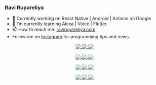 ### Ravi Rupareliya

- 🔭 Currently working on React Native | Android | Actions on Google
- 🌱 I’m currently learning Alexa | Voice | Flutter
- 📫 How to reach me: [ravirupareliya.com](https://ravirupareliya.com)
- Follow me on [Instagram](https://www.instagram.com/ravi.rupareliya/) for programming tips and news.

<a href="https://www.instagram.com/ravi.rupareliya/" target="_blank">
<!-- insta-feed:START-->
<p align="center">
<img align="center" src=https://scontent-ort2-1.cdninstagram.com/v/t51.2885-15/e35/s150x150/241172230_146598524308348_2627229086716801357_n.jpg?_nc_ht=scontent-ort2-1.cdninstagram.com&_nc_cat=104&_nc_ohc=l6VhIdlY2ckAX-ynzy9&edm=ABfd0MgBAAAA&ccb=7-4&oh=d14d23fce81c1530f681877d5ecc697b&oe=618FC90D&_nc_sid=7bff83 />
<img align="center" src=https://scontent-ort2-1.cdninstagram.com/v/t51.2885-15/e35/s150x150/122425343_1572645589603046_1626634953961554534_n.jpg?_nc_ht=scontent-ort2-1.cdninstagram.com&_nc_cat=102&_nc_ohc=4xEvUah-NecAX9RQfcA&edm=ABfd0MgBAAAA&ccb=7-4&oh=7301458379efddf7e3c12479884fce21&oe=6190C401&_nc_sid=7bff83 />
<img align="center" src=https://scontent-ort2-1.cdninstagram.com/v/t51.2885-15/e35/s150x150/119738360_171946631175661_8308691936849414239_n.jpg?_nc_ht=scontent-ort2-1.cdninstagram.com&_nc_cat=101&_nc_ohc=fmpKB3nzSHQAX-EfvKn&edm=ABfd0MgBAAAA&ccb=7-4&oh=aa2c568f9207f69f0b3d0c9f8b8724c1&oe=618FC01D&_nc_sid=7bff83 />
</p>
<p align="center">
<img align="center" src=https://scontent-ort2-1.cdninstagram.com/v/t51.2885-15/e35/s150x150/119471335_3325605627530848_5783608158621298966_n.jpg?_nc_ht=scontent-ort2-1.cdninstagram.com&_nc_cat=104&_nc_ohc=De1pKzA6PU0AX8fi2bC&edm=ABfd0MgBAAAA&ccb=7-4&oh=83814935ed7156fdb655db2774faf840&oe=61903CC1&_nc_sid=7bff83 />
<img align="center" src=https://scontent-ort2-1.cdninstagram.com/v/t51.2885-15/e35/s150x150/118735524_155532192843864_2438830621806811548_n.jpg?_nc_ht=scontent-ort2-1.cdninstagram.com&_nc_cat=100&_nc_ohc=00Ht4wRHe3EAX8AJmjN&edm=ABfd0MgBAAAA&ccb=7-4&oh=49dd75f90656d460a6655f16f548ac70&oe=6190036E&_nc_sid=7bff83 />
<img align="center" src=https://scontent-ort2-1.cdninstagram.com/v/t51.2885-15/e35/s150x150/118358282_793232521422249_4194198869826492121_n.jpg?_nc_ht=scontent-ort2-1.cdninstagram.com&_nc_cat=109&_nc_ohc=8b1BcQfO88wAX9Ddnen&edm=ABfd0MgBAAAA&ccb=7-4&oh=c525a5c7a95d6f33ffb48bcabed6302a&oe=6190CE7C&_nc_sid=7bff83 />
</p>
<p align="center">
<img align="center" src=https://scontent-ort2-1.cdninstagram.com/v/t51.2885-15/e35/s150x150/118083536_653646245259286_4437462516989252087_n.jpg?_nc_ht=scontent-ort2-1.cdninstagram.com&_nc_cat=110&_nc_ohc=9VWghKwPNNEAX8sVao8&edm=ABfd0MgBAAAA&ccb=7-4&oh=a428f8af48dc4af0424b53339369c646&oe=618F43DC&_nc_sid=7bff83 />
<img align="center" src=https://scontent-ort2-1.cdninstagram.com/v/t51.2885-15/e35/s150x150/118175330_604822603490734_6882222491011634628_n.jpg?_nc_ht=scontent-ort2-1.cdninstagram.com&_nc_cat=110&_nc_ohc=vjsrS1iMzLUAX-cguTO&edm=ABfd0MgBAAAA&ccb=7-4&oh=8993b816a430a27735ec27d18ce38621&oe=618F7337&_nc_sid=7bff83 />
<img align="center" src=https://scontent-ort2-1.cdninstagram.com/v/t51.2885-15/e35/s150x150/117801930_118850686597100_8281062695853943386_n.jpg?_nc_ht=scontent-ort2-1.cdninstagram.com&_nc_cat=108&_nc_ohc=eBifQuyI6OYAX_Dk49n&edm=ABfd0MgBAAAA&ccb=7-4&oh=f7d4849ef5282b5ed0fa16fab4bf33d5&oe=618FE500&_nc_sid=7bff83 />
</p>
<p align="center">
<img align="center" src=https://scontent-ort2-1.cdninstagram.com/v/t51.2885-15/e35/s150x150/117867292_2771207523148452_3241414180657952736_n.jpg?_nc_ht=scontent-ort2-1.cdninstagram.com&_nc_cat=100&_nc_ohc=uVAx4iMNXAMAX8v-Htx&edm=ABfd0MgBAAAA&ccb=7-4&oh=beee51aeff336e2b49a3e36cdfa0704b&oe=618F7D61&_nc_sid=7bff83 />
<img align="center" src=https://scontent-ort2-1.cdninstagram.com/v/t51.2885-15/e35/s150x150/117931678_793632161399712_7562658963115355616_n.jpg?_nc_ht=scontent-ort2-1.cdninstagram.com&_nc_cat=100&_nc_ohc=5nR4O4_ztW8AX8lQfJ3&edm=ABfd0MgBAAAA&ccb=7-4&oh=b73c50f4cc2ed961ddd86f887b36f7a2&oe=618F82B7&_nc_sid=7bff83 />
<img align="center" src=https://scontent-ort2-1.cdninstagram.com/v/t51.2885-15/e35/s150x150/117747115_220949032661980_1081920512424702093_n.jpg?_nc_ht=scontent-ort2-1.cdninstagram.com&_nc_cat=104&_nc_ohc=akHDTqU8GEAAX_m_k8w&edm=ABfd0MgBAAAA&ccb=7-4&oh=eff7e12beb0128f74b84c9713e8a2bee&oe=6190EF16&_nc_sid=7bff83 />
</p>

<!-- insta-feed:END-->
</a>
